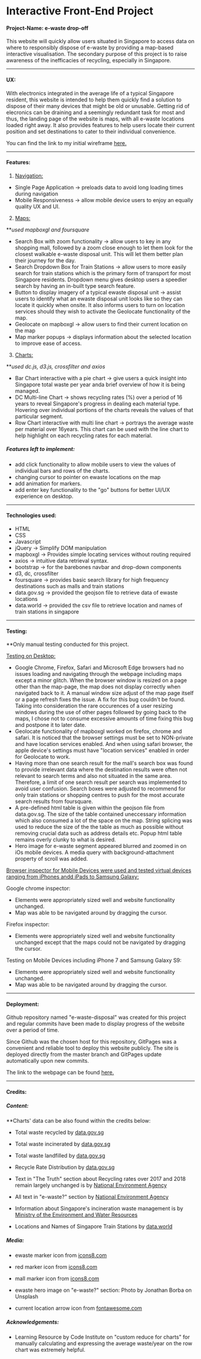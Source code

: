# Interactive Front-End Project
#### Project-Name: e-waste drop-off
This website will quickly allow users situated in Singapore to access data on where to responsibly dispose of e-waste by providing a map-based interactive visualisation. 
The secondary purpose of this project is to raise awareness of the inefficacies of recycling, especially in Singapore. 

<hr>

#### UX:
With electronics integrated in the average life of a typical Singapore resident, this website is intended to help them quickly find a solution to dispose of their many devices that might be old or unusable. Getting rid of elecronics can be draining and a seemingly redundant task for most and thus, the landing page of the website is maps, with all e-waste locations loaded right away. It also provides features to help users locate their current position and set destinations to cater to their individual convenience.  

You can find the link to my initial wireframe [here.](https://github.com/jaymanmt/e-waste-disposal/blob/master/wireframe/Interactive%20Development%20Project.png)

<hr>

#### Features:

1) <u>Navigation:</u>
- Single Page Application &rarr; preloads data to avoid long loading times during navigation
- Mobile Responsiveness &rarr; allow mobile device users to enjoy an equally quality UX and UI.

2) <u>Maps:</u>

***used mapboxgl and foursquare*
- Search Box with zoom functionality &rarr; allow users to key in any shopping mall, followed by a zoom close enough to let them look for the closest walkable e-waste disposal unit. This will let them better plan their journey for the day.
- Search Dropdown Box for Train Stations &rarr; allow users to more easily search for train stations which is the primary form of transport for most Singapore residents. Dropdown menu gives desktop users a speedier search by having an in-built type search feature. 
- Button to display imagery of a typical ewaste disposal unit &rarr; assist users to identify what an ewaste disposal unit looks like so they can locate it quickly when onsite. It also informs users to turn on location services should they wish to activate the Geolocate functionality of the map.
- Geolocate on mapboxgl &rarr; allow users to find their current location on the map
- Map marker popups &rarr; displays information about the selected location to improve ease of access. 

3) <u>Charts:</u>

***used dc.js, d3.js, crossfilter and axios*
- Bar Chart interactive with a pie chart &rarr; give users a quick insight into Singapore total waste per year anda brief overview of how it is being managed. 
- DC Multi-line Chart &rarr; shows recycling rates (%) over a period of 16 years to reveal Singapore's progress in dealing each material type. Hovering over individual portions of the charts reveals the values of that particular segment.
- Row Chart interactive with multi line chart &rarr; portrays the average waste per material over 16years. This chart can be used with the line chart to help highlight on each recycling rates for each material. 

##### Features left to implement:
- add click functionality to allow mobile users to view the values of individual bars and rows of the charts.
- changing cursor to pointer on ewaste locations on the map
- add animation for markers.
- add enter key functionality to the "go" buttons for better UI/UX experience on desktop. 
<hr>

#### Technologies used:
- HTML
- CSS
- Javascript
- jQuery &rarr; Simplify DOM manipulation
- mapboxgl &rarr; Provides simple locating services without routing required
- axios &rarr; intuitive data retrieval syntax. 
- bootstrap &rarr; for the barebones navbar and drop-down components
- d3, dc, crossfilter
- foursquare &rarr; provides basic search library for high frequency destinations such as malls and train stations
- data.gov.sg &rarr; provided the geojson file to retrieve data of ewaste locations
- data.world &rarr; provided the csv file to retrieve location and names of train stations in singapore

<hr>

#### Testing:

**Only manual testing conducted for this project.

<u>Testing on Desktop:</u> 
- Google Chrome, Firefox, Safari and Microsoft Edge browsers had no issues loading and navigating through the webpage including maps except a minor glitch. When the browser window is resized on a page other than the map-page, the map does not display correctly when navigated back to it. A manual window size adjust of the map page itself or a page refresh fixes the issue. A fix for this bug couldn't be found. Taking into consideration the rare occurences of a user resizing windows during the use of other pages followed by going back to the maps, I chose not to consume excessive amounts of time fixing this bug and postpone it to later date. 
- Geolocate functionality of mapboxgl worked on firefox, chrome and safari. It is noticed that the browser settings must be set to NON-private and have location services enabled. And when using safari browser, the apple device's settings must have "location services" enabled in order for Geolocate to work.
- Having more than one search result for the mall's search box was found to provide irrelevant data where the destination results were often not relevant to search terms and also not situated in the same area. Therefore, a limit of one search result per search was implemented to avoid user confusion. Search boxes were adjusted to recommend for only train stations or shopping centres to push for the most accurate search results from foursquare.
- A pre-defined html table is given within the geojson file from data.gov.sg. The size of the table contained uneccessary information which also consumed a lot of the space on the map. String splicing was used to reduce the size of the the table as much as possible without removing crucial data such as address details etc. Popup html table remains overly clunky to what is desired. 
- Hero image for e-waste segment appeared blurred and zoomed in on iOs mobile devices. A media query with background-attachment property of scroll was added.

<u>Browser inspector for Mobile Devices were used and tested virtual devices ranging from iPhones andd iPads to Samsung Galaxy:</u>

Google chrome inspector:
- Elements were appropriately sized well and website functionality unchanged. 
- Map was able to be navigated around by dragging the cursor. 

Firefox inspector: 
- Elements were appropriately sized well and website functionality unchanged except that the maps could not be navigated by dragging the cursor.

Testing on Mobile Devices including iPhone 7 and Samsung Galaxy S9:
- Elements were appropriately sized well and website functionality unchanged. 
- Map was able to be navigated around by dragging the cursor. 

<hr>

#### Deployment:

Github repository named "e-waste-disposal" was created for this project and regular commits have been made to display progress of the website over a period of time. 

Since Github was the chosen host for this repository, GitPages was a convenient and reliable tool to deploy this website publicly. The site is deployed directly from the master branch and GitPages update automatically upon new commits.

The link to the webpage can be found [here.](https://jaymanmt.github.io/e-waste-disposal/)

<hr>

#### Credits:

##### Content:

**Charts' data can be also found within the credits below:

- Total waste recycled by [data.gov.sg](https://data.gov.sg/dataset/solid-waste-management-total-waste-recycled)

- Total waste incinerated by [data.gov.sg](https://data.gov.sg/dataset/solid-waste-management-total-waste-incinerated-annual?view_id=882ae208-bd25-4b99-8cc9-a3b7b24d063a&resource_id=e4c8461f-e7de-4fc3-ad25-cf068ae09509)

- Total waste landfilled by [data.gov.sg](https://data.gov.sg/dataset/solid-waste-management-total-waste-landfilled-annual)

- Recycle Rate Distribution by [data.gov.sg](https://data.gov.sg/dataset/resource-conservation-recycling-rate-by-waste-type)

 - Text in "The Truth" section about Recycling rates over 2017 and 2018 remain largely unchanged is by [National Environment Agency](https://www-nea-gov-sg-admin.cwp.sg/docs/default-source/our-services/waste-management/waste-stats---2003---2017e44f4011546a42c2b736db5193758791.pdf)
 - All text in "e-waste?" section by [National Environment Agency](https://www.nea.gov.sg/our-services/waste-management/3r-programmes-and-resources/e-waste-management)
 - Information about Singapore's incineration waste management is by [Ministry of the Environment and Water Resources](https://www.mewr.gov.sg/topic/incineration)
 - Locations and Names of Singapore Train Stations by [data.world](https://data.world/)

##### Media:
- ewaste marker icon from [icons8.com](https://icons8.com/icons/set/waste)

- red marker icon from [icons8.com](https://icons8.com/icons/set/mall)

- mall marker icon from [icons8.com](https://icons8.com/icons/set/marker)

- ewaste hero image on "e-waste?" section: Photo by Jonathan Borba on Unsplash

- current location arrow icon from [fontawesome.com](https://fontawesome.com/)

##### Acknowledgements:
- Learning Resource by Code Institute on "custom reduce for charts" for manually calculating and expressing the average waste/year on the row chart was extremely helpful.